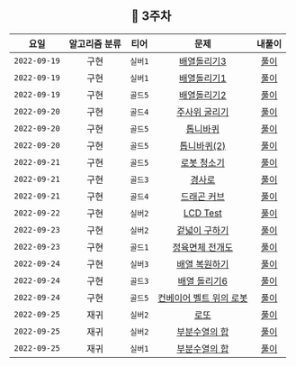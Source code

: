 
<div align="center">

## 📅 3주차

| 요일 | 알고리즘 분류 | 티어  | 문제| 내풀이 |
| :---: | :---: | :---: | :---: | :---:|
|`2022-09-19`| 구현 | `실버1` | [배열돌리기3](https://www.acmicpc.net/problem/16935) | [풀이](https://github.com/jangwon3828/Algorithm_Competition-Study/blob/woojin/3%EC%A3%BC%EC%B0%A8/3%EC%A3%BC%EC%B0%A8_%EC%9A%B0%EC%A7%84/%EB%B0%B0%EC%97%B4%EB%8F%8C%EB%A6%AC%EA%B8%B03.java) |
|`2022-09-19`| 구현 | `실버1` | [배열돌리기1](https://www.acmicpc.net/problem/16926) | [풀이](https://github.com/jangwon3828/Algorithm_Competition-Study/blob/woojin/3%EC%A3%BC%EC%B0%A8/3%EC%A3%BC%EC%B0%A8_%EC%9A%B0%EC%A7%84/%EB%B0%B0%EC%97%B4%EB%8F%8C%EB%A6%AC%EA%B8%B01.java) |
|`2022-09-19`| 구현 | `골드5` | [배열돌리기2](https://www.acmicpc.net/problem/16927) | [풀이](https://github.com/jangwon3828/Algorithm_Competition-Study/blob/woojin/3%EC%A3%BC%EC%B0%A8/3%EC%A3%BC%EC%B0%A8_%EC%9A%B0%EC%A7%84/%EB%B0%B0%EC%97%B4%EB%8F%8C%EB%A6%AC%EA%B8%B02.java) |
|`2022-09-20`| 구현 | `골드4` | [주사위 굴리기](https://www.acmicpc.net/problem/14499) | [풀이](https://github.com/jangwon3828/Algorithm_Competition-Study/blob/woojin/3%EC%A3%BC%EC%B0%A8/3%EC%A3%BC%EC%B0%A8_%EC%9A%B0%EC%A7%84/%EC%A3%BC%EC%82%AC%EC%9C%84%20%EA%B5%B4%EB%A6%AC%EA%B8%B0.java) |
|`2022-09-20`| 구현 | `골드5` | [톱니바퀴](https://www.acmicpc.net/problem/14891) | [풀이](https://github.com/jangwon3828/Algorithm_Competition-Study/blob/woojin/3%EC%A3%BC%EC%B0%A8/3%EC%A3%BC%EC%B0%A8_%EC%9A%B0%EC%A7%84/%ED%86%B1%EB%8B%88%EB%B0%94%ED%80%B4.java) |
|`2022-09-20`| 구현 | `골드5` | [톱니바퀴(2)](https://www.acmicpc.net/problem/15662) | [풀이](https://github.com/jangwon3828/Algorithm_Competition-Study/blob/woojin/3%EC%A3%BC%EC%B0%A8/3%EC%A3%BC%EC%B0%A8_%EC%9A%B0%EC%A7%84/%ED%86%B1%EB%8B%88%EB%B0%94%ED%80%B4(2).java) |
|`2022-09-21`| 구현 | `골드5` | [로봇 청소기](https://www.acmicpc.net/problem/14503) | [풀이](https://github.com/jangwon3828/Algorithm_Competition-Study/blob/woojin/3%EC%A3%BC%EC%B0%A8/3%EC%A3%BC%EC%B0%A8_%EC%9A%B0%EC%A7%84/%EB%A1%9C%EB%B4%87%20%EC%B2%AD%EC%86%8C%EA%B8%B0.java) |
|`2022-09-21`| 구현 | `골드3` | [경사로](https://www.acmicpc.net/problem/14890) | [풀이](https://github.com/jangwon3828/Algorithm_Competition-Study/blob/woojin/3%EC%A3%BC%EC%B0%A8/3%EC%A3%BC%EC%B0%A8_%EC%9A%B0%EC%A7%84/%EA%B2%BD%EC%82%AC%EB%A1%9C.java) |
|`2022-09-21`| 구현 | `골드4` | [드래곤 커브](https://www.acmicpc.net/problem/15685) | [풀이](https://github.com/jangwon3828/Algorithm_Competition-Study/blob/woojin/3%EC%A3%BC%EC%B0%A8/3%EC%A3%BC%EC%B0%A8_%EC%9A%B0%EC%A7%84/%EB%93%9C%EB%9E%98%EA%B3%A4%EC%BB%A4%EB%B8%8C.java) |
|`2022-09-22`| 구현 | `실버2` | [LCD Test](https://www.acmicpc.net/problem/2290) | [풀이](https://github.com/jangwon3828/Algorithm_Competition-Study/blob/woojin/3%EC%A3%BC%EC%B0%A8/3%EC%A3%BC%EC%B0%A8_%EC%9A%B0%EC%A7%84/LCD%20Test.java) |
|`2022-09-23`| 구현 | `실버2` | [겉넓이 구하기](https://www.acmicpc.net/problem/16931) | [풀이](https://github.com/jangwon3828/Algorithm_Competition-Study/blob/woojin/3%EC%A3%BC%EC%B0%A8/3%EC%A3%BC%EC%B0%A8_%EC%9A%B0%EC%A7%84/%EA%B2%89%EB%84%93%EC%9D%B4%20%EA%B5%AC%ED%95%98%EA%B8%B0.java) |
|`2022-09-23`| 구현 | `골드1` | [정육면체 전개도](https://www.acmicpc.net/problem/1917) | [풀이](https://github.com/jangwon3828/Algorithm_Competition-Study/blob/woojin/3%EC%A3%BC%EC%B0%A8/3%EC%A3%BC%EC%B0%A8_%EC%9A%B0%EC%A7%84/%EC%A0%95%EC%9C%A1%EB%A9%B4%EC%B2%B4%20%EC%A0%84%EA%B0%9C%EB%8F%84.java) |
|`2022-09-24`| 구현 | `실버3` | [배열 복원하기](https://www.acmicpc.net/problem/16967) | [풀이](https://github.com/jangwon3828/Algorithm_Competition-Study/blob/woojin/3%EC%A3%BC%EC%B0%A8/3%EC%A3%BC%EC%B0%A8_%EC%9A%B0%EC%A7%84/%EB%B0%B0%EC%97%B4%20%EB%B3%B5%EC%9B%90%ED%95%98%EA%B8%B0.java) |
|`2022-09-24`| 구현 | `골드3` | [배열 돌리기6](https://www.acmicpc.net/problem/20327) | [풀이](https://github.com/jangwon3828/Algorithm_Competition-Study/blob/woojin/3%EC%A3%BC%EC%B0%A8/3%EC%A3%BC%EC%B0%A8_%EC%9A%B0%EC%A7%84/%EB%B0%B0%EC%97%B4%20%EB%8F%8C%EB%A6%AC%EA%B8%B06.java) |
|`2022-09-24`| 구현 | `골드5` | [컨베이어 벨트 위의 로봇](https://www.acmicpc.net/problem/20055) | [풀이](https://github.com/jangwon3828/Algorithm_Competition-Study/blob/woojin/3%EC%A3%BC%EC%B0%A8/3%EC%A3%BC%EC%B0%A8_%EC%9A%B0%EC%A7%84/%EC%BB%A8%EB%B2%A0%EC%9D%B4%EC%96%B4%20%EB%B0%B8%ED%8A%B8%20%EC%9C%84%EC%9D%98%20%EB%A1%9C%EB%B4%87.java) |
|`2022-09-25`| 재귀 | `실버2` | [로또](https://www.acmicpc.net/problem/6603) | [풀이](https://github.com/jangwon3828/Algorithm_Competition-Study/blob/woojin/3%EC%A3%BC%EC%B0%A8/3%EC%A3%BC%EC%B0%A8_%EC%9A%B0%EC%A7%84/%EB%A1%9C%EB%98%90.java) |
|`2022-09-25`| 재귀 | `실버2` | [부분수열의 합](https://www.acmicpc.net/problem/1182) | [풀이](https://github.com/jangwon3828/Algorithm_Competition-Study/blob/woojin/3%EC%A3%BC%EC%B0%A8/3%EC%A3%BC%EC%B0%A8_%EC%9A%B0%EC%A7%84/%EB%B6%80%EB%B6%84%EC%88%98%EC%97%B4%EC%9D%98%20%ED%95%A9(1182).java) |
|`2022-09-25`| 재귀 | `실버1` | [부분수열의 합](https://www.acmicpc.net/problem/14225) | [풀이](https://github.com/jangwon3828/Algorithm_Competition-Study/blob/woojin/3%EC%A3%BC%EC%B0%A8/3%EC%A3%BC%EC%B0%A8_%EC%9A%B0%EC%A7%84/%EB%B6%80%EB%B6%84%EC%88%98%EC%97%B4%EC%9D%98%20%ED%95%A9(14225).java) |
</div>
